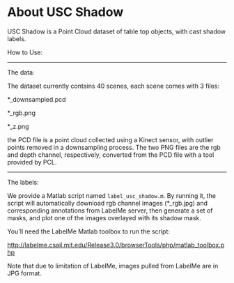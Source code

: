 About USC Shadow
==========================
USC Shadow is a Point Cloud dataset of table top objects, with cast shadow labels.

How to Use:

--------------------------
The data:

The dataset currently contains 40 scenes, each scene comes with 3 files:

  *_downsampled.pcd
  
  *_rgb.png
  
  *_z.png

the PCD file is a point cloud collected using a Kinect sensor, with outlier points removed in a downsampling process. The two PNG files are the rgb and depth channel, respectively, converted from the PCD file with a tool provided by PCL.

--------------------------
The labels:

We provide a Matlab script named `label_usc_shadow.m`. By running it, the script will automatically download rgb channel images (*_rgb.jpg) and corresponding annotations from LabelMe server, then generate a set of masks, and plot one of the images overlayed with its shadow mask.

You'll need the LabelMe Matlab toolbox to run the script:

http://labelme.csail.mit.edu/Release3.0/browserTools/php/matlab_toolbox.php

Note that due to limitation of LabelMe, images pulled from LabelMe are in JPG format. 



 
